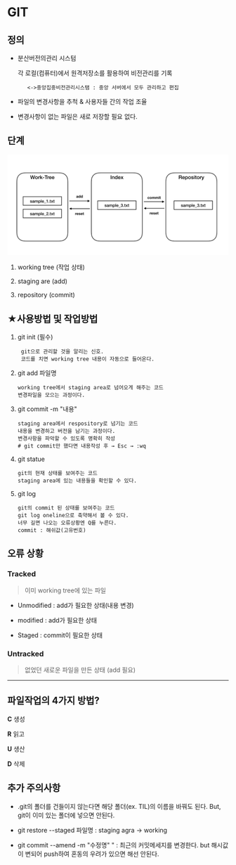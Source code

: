 # GIT
## 정의

* 분산버전의관리 시스텀

    각 로컬(컴퓨터)에서 원격저장소를 활용하여 비전관리를 기록
         
         <->중앙집중비전관리시스탬 : 중앙 서버에서 모두 관리하고 편집

* 파일의 변경사항을 추척 & 사용자들 간의 작업 조율

* 변경사항이 없는 파일은 새로 저장할 필요 없다.



## 단계
![git_버전저장_단계](git_version.png)

1. working tree (작업 상태)

2. staging are (add)

3. repository (commit) 



## ★사용방법 및 작업방법
 1. git init (필수) 
    ```
     git으로 관리할 것을 알리는 신호.
     코드를 치면 working tree 내용이 자동으로 들어온다.
     ```

2. git add 파일명
    ```
    working tree에서 staging area로 넘어오게 해주는 코드
    변경파일을 모으는 과정이다.
    ```

3. git commit -m "내용"
    ```
    staging area에서 respository로 넘기는 코드
    내용을 변경하고 버전을 남기는 과정이다.
    변경사항을 파악할 수 있도록 명확히 작성
    # git commit만 했다면 내용작성 후 → Esc → :wq
    ```

4. git statue
    ``` 
    git의 현재 상태를 보여주는 코드
    staging area에 있는 내용들을 확인할 수 있다.
    ```

5. git log

    ```
    git의 commit 된 상태를 보여주는 코드
    git log oneline으로 축약해서 볼 수 있다.
    너무 길면 나오는 오류상황엔 Q를 누른다.
    commit : 해쉬값(고유번호)
    ```

## 오류 상황

### Tracked 
>이미 working tree에 있는 파일

- Unmodified : add가 필요한 상태(내용 변경)

- modified : add가 필요한 상태

- Staged : commit이 필요한 상태

### Untracked
> 없었던 새로운 파일을 만든 상태 (add 필요)


---

## 파일작업의 4가지 방법?
**C** 생성

**R** 읽고

**U** 생산

**D** 삭제

## 추가 주의사항
* .git의 폴더를 건들이지 않는다면 해당 폴더(ex. TIL)의 이름을 바꿔도 된다.
    But, git이 이미 있는 폴더에 넣으면 안된다.

* git restore --staged 파일명 : staging agra →  working
* git commit --amend -m "수정명" " : 최근의 커밋메세지를 변경한다.
    but 해시값이 변되어 push하여 혼동의 우려가 있으면 해선 안된다.

